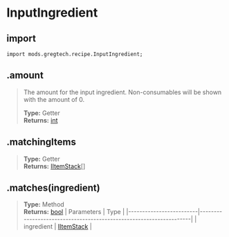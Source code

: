 # InputIngredient

## import
`import mods.gregtech.recipe.InputIngredient;`

## .amount
> The amount for the input ingredient. Non-consumables will be shown with the amount of 0.
>
> **Type:** Getter  
> **Returns:** [int](/CraftTweaker/Vanilla/Base-Types/int.md)

## .matchingItems
>
>
> **Type:** Getter  
> **Returns:** [IItemStack](/CraftTweaker/Vanilla/Items/IItemStack.md)[]

## .matches(ingredient)
>
>
> **Type:** Method  
> **Returns:** [bool](/CraftTweaker/Vanilla/Base-Types/bool.md)
> | Parameters              | Type                                                               |
> |-------------------------|--------------------------------------------------------------------|
> | ingredient              | [IItemStack](/CraftTweaker/Vanilla/Items/IItemStack.md)            |